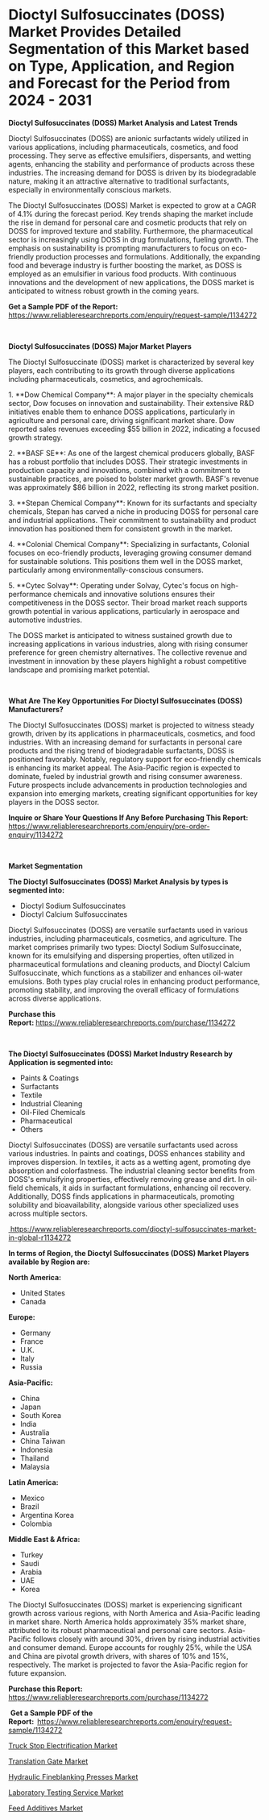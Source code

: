 <p><h1>Dioctyl Sulfosuccinates (DOSS) Market Provides Detailed Segmentation of this Market based on Type, Application, and Region and Forecast for the Period from 2024 - 2031</h1></p><p><strong>Dioctyl Sulfosuccinates (DOSS) Market Analysis and Latest Trends</strong></p>
<p><p>Dioctyl Sulfosuccinates (DOSS) are anionic surfactants widely utilized in various applications, including pharmaceuticals, cosmetics, and food processing. They serve as effective emulsifiers, dispersants, and wetting agents, enhancing the stability and performance of products across these industries. The increasing demand for DOSS is driven by its biodegradable nature, making it an attractive alternative to traditional surfactants, especially in environmentally conscious markets. </p><p>The Dioctyl Sulfosuccinates (DOSS) Market is expected to grow at a CAGR of 4.1% during the forecast period. Key trends shaping the market include the rise in demand for personal care and cosmetic products that rely on DOSS for improved texture and stability. Furthermore, the pharmaceutical sector is increasingly using DOSS in drug formulations, fueling growth. The emphasis on sustainability is prompting manufacturers to focus on eco-friendly production processes and formulations. Additionally, the expanding food and beverage industry is further boosting the market, as DOSS is employed as an emulsifier in various food products. With continuous innovations and the development of new applications, the DOSS market is anticipated to witness robust growth in the coming years.</p></p>
<p><strong>Get a Sample PDF of the Report:&nbsp;</strong> <a href="https://www.reliableresearchreports.com/enquiry/request-sample/1134272?utm_campaign=28&utm_medium=2&utm_source=Github&utm_content=ia&utm_term=18112024&utm_id=dioctyl-sulfosuccinates-doss">https://www.reliableresearchreports.com/enquiry/request-sample/1134272</a></p>
<p>&nbsp;</p>
<p><strong>Dioctyl Sulfosuccinates (DOSS) Major Market Players</strong></p>
<p><p>The Dioctyl Sulfosuccinate (DOSS) market is characterized by several key players, each contributing to its growth through diverse applications including pharmaceuticals, cosmetics, and agrochemicals. </p><p>1. **Dow Chemical Company**: A major player in the specialty chemicals sector, Dow focuses on innovation and sustainability. Their extensive R&D initiatives enable them to enhance DOSS applications, particularly in agriculture and personal care, driving significant market share. Dow reported sales revenues exceeding $55 billion in 2022, indicating a focused growth strategy.</p><p>2. **BASF SE**: As one of the largest chemical producers globally, BASF has a robust portfolio that includes DOSS. Their strategic investments in production capacity and innovations, combined with a commitment to sustainable practices, are poised to bolster market growth. BASF's revenue was approximately $86 billion in 2022, reflecting its strong market position.</p><p>3. **Stepan Chemical Company**: Known for its surfactants and specialty chemicals, Stepan has carved a niche in producing DOSS for personal care and industrial applications. Their commitment to sustainability and product innovation has positioned them for consistent growth in the market.</p><p>4. **Colonial Chemical Company**: Specializing in surfactants, Colonial focuses on eco-friendly products, leveraging growing consumer demand for sustainable solutions. This positions them well in the DOSS market, particularly among environmentally-conscious consumers.</p><p>5. **Cytec Solvay**: Operating under Solvay, Cytec's focus on high-performance chemicals and innovative solutions ensures their competitiveness in the DOSS sector. Their broad market reach supports growth potential in various applications, particularly in aerospace and automotive industries.</p><p>The DOSS market is anticipated to witness sustained growth due to increasing applications in various industries, along with rising consumer preference for green chemistry alternatives. The collective revenue and investment in innovation by these players highlight a robust competitive landscape and promising market potential.</p></p>
<p>&nbsp;</p>
<p><strong>What Are The Key Opportunities For Dioctyl Sulfosuccinates (DOSS) Manufacturers?</strong></p>
<p><p>The Dioctyl Sulfosuccinates (DOSS) market is projected to witness steady growth, driven by its applications in pharmaceuticals, cosmetics, and food industries. With an increasing demand for surfactants in personal care products and the rising trend of biodegradable surfactants, DOSS is positioned favorably. Notably, regulatory support for eco-friendly chemicals is enhancing its market appeal. The Asia-Pacific region is expected to dominate, fueled by industrial growth and rising consumer awareness. Future prospects include advancements in production technologies and expansion into emerging markets, creating significant opportunities for key players in the DOSS sector.</p></p>
<p><strong>Inquire or Share Your Questions If Any Before Purchasing This Report:</strong> <a href="https://www.reliableresearchreports.com/enquiry/pre-order-enquiry/1134272?utm_campaign=28&utm_medium=2&utm_source=Github&utm_content=ia&utm_term=18112024&utm_id=dioctyl-sulfosuccinates-doss">https://www.reliableresearchreports.com/enquiry/pre-order-enquiry/1134272</a></p>
<p>&nbsp;</p>
<p><strong>Market Segmentation</strong></p>
<p><strong>The Dioctyl Sulfosuccinates (DOSS) Market Analysis by types is segmented into:</strong></p>
<p><ul><li>Dioctyl Sodium Sulfosuccinates</li><li>Dioctyl Calcium Sulfosuccinates</li></ul></p>
<p><p>Dioctyl Sulfosuccinates (DOSS) are versatile surfactants used in various industries, including pharmaceuticals, cosmetics, and agriculture. The market comprises primarily two types: Dioctyl Sodium Sulfosuccinate, known for its emulsifying and dispersing properties, often utilized in pharmaceutical formulations and cleaning products, and Dioctyl Calcium Sulfosuccinate, which functions as a stabilizer and enhances oil-water emulsions. Both types play crucial roles in enhancing product performance, promoting stability, and improving the overall efficacy of formulations across diverse applications.</p></p>
<p><strong>Purchase this Report:&nbsp;</strong><a href="https://www.reliableresearchreports.com/purchase/1134272?utm_campaign=28&utm_medium=2&utm_source=Github&utm_content=ia&utm_term=18112024&utm_id=dioctyl-sulfosuccinates-doss">https://www.reliableresearchreports.com/purchase/1134272</a></p>
<p>&nbsp;</p>
<p><strong>The Dioctyl Sulfosuccinates (DOSS) Market Industry Research by Application is segmented into:</strong></p>
<p><ul><li>Paints & Coatings</li><li>Surfactants</li><li>Textile</li><li>Industrial Cleaning</li><li>Oil-Filed Chemicals</li><li>Pharmaceutical</li><li>Others</li></ul></p>
<p><p>Dioctyl Sulfosuccinates (DOSS) are versatile surfactants used across various industries. In paints and coatings, DOSS enhances stability and improves dispersion. In textiles, it acts as a wetting agent, promoting dye absorption and colorfastness. The industrial cleaning sector benefits from DOSS's emulsifying properties, effectively removing grease and dirt. In oil-field chemicals, it aids in surfactant formulations, enhancing oil recovery. Additionally, DOSS finds applications in pharmaceuticals, promoting solubility and bioavailability, alongside various other specialized uses across multiple sectors.</p></p>
<p><a href="https://www.reliableresearchreports.com/dioctyl-sulfosuccinates-market-in-global-r1134272?utm_campaign=28&utm_medium=2&utm_source=Github&utm_content=ia&utm_term=18112024&utm_id=dioctyl-sulfosuccinates-doss">&nbsp;https://www.reliableresearchreports.com/dioctyl-sulfosuccinates-market-in-global-r1134272</a></p>
<p><strong>In terms of Region, the Dioctyl Sulfosuccinates (DOSS) Market Players available by Region are:</strong></p>
<p>
    <p> <strong> North America: </strong>
        <ul>
            <li>United States</li>
            <li>Canada</li>
        </ul>
        </p> 
    <p> <strong> Europe: </strong>
        <ul>
            <li>Germany</li>
            <li>France</li>
            <li>U.K.</li>
            <li>Italy</li>
            <li>Russia</li>
        </ul>
        </p> 
    <p> <strong> Asia-Pacific: </strong>
        <ul>
            <li>China</li>
            <li>Japan</li>
            <li>South Korea</li>
            <li>India</li>
            <li>Australia</li>
            <li>China Taiwan</li>
            <li>Indonesia</li>
            <li>Thailand</li>
            <li>Malaysia</li>
        </ul>
        </p> 
    <p> <strong> Latin America: </strong>
        <ul>
            <li>Mexico</li>
            <li>Brazil</li>
            <li>Argentina Korea</li>
            <li>Colombia</li>
        </ul>
        </p> 
    <p> <strong> Middle East & Africa: </strong>
        <ul>
            <li>Turkey</li>
            <li>Saudi</li>
            <li>Arabia</li>
            <li>UAE</li>
            <li>Korea</li>
        </ul>
    </p>
    </p>
<p><p>The Dioctyl Sulfosuccinates (DOSS) market is experiencing significant growth across various regions, with North America and Asia-Pacific leading in market share. North America holds approximately 35% market share, attributed to its robust pharmaceutical and personal care sectors. Asia-Pacific follows closely with around 30%, driven by rising industrial activities and consumer demand. Europe accounts for roughly 25%, while the USA and China are pivotal growth drivers, with shares of 10% and 15%, respectively. The market is projected to favor the Asia-Pacific region for future expansion.</p></p>
<p><strong>Purchase this Report: </strong><a href="https://www.reliableresearchreports.com/purchase/1134272?utm_campaign=28&utm_medium=2&utm_source=Github&utm_content=ia&utm_term=18112024&utm_id=dioctyl-sulfosuccinates-doss">https://www.reliableresearchreports.com/purchase/1134272</a></p>
<p>&nbsp;<strong>Get a Sample PDF of the Report:&nbsp;&nbsp;</strong><a href="https://www.reliableresearchreports.com/enquiry/request-sample/1134272?utm_campaign=28&utm_medium=2&utm_source=Github&utm_content=ia&utm_term=18112024&utm_id=dioctyl-sulfosuccinates-doss">https://www.reliableresearchreports.com/enquiry/request-sample/1134272</a></p>
<p><strong></strong></p>
<p><p><a href="https://issuu.com/reportprime-2/docs/truck-stop-electrification-market-s_1a1e1c5cd527d9?utm_campaign=28&utm_medium=2&utm_source=Github&utm_content=ia&utm_term=18112024&utm_id=dioctyl-sulfosuccinates-doss">Truck Stop Electrification Market</a></p><p><a href="https://github.com/indrystar/Market-Research-Report-List-5/blob/main/translation-gate-market.md?utm_campaign=28&utm_medium=2&utm_source=Github&utm_content=ia&utm_term=18112024&utm_id=dioctyl-sulfosuccinates-doss">Translation Gate Market</a></p><p><a href="https://github.com/BellAuer/Market-Research-Report-List-1/blob/main/hydraulic-fineblanking-presses-market.md?utm_campaign=28&utm_medium=2&utm_source=Github&utm_content=ia&utm_term=18112024&utm_id=dioctyl-sulfosuccinates-doss">Hydraulic Fineblanking Presses Market</a></p><p><a href="https://issuu.com/reportprime-2/docs/laboratory-testing-service-market-s_242151d2efb6e4?utm_campaign=28&utm_medium=2&utm_source=Github&utm_content=ia&utm_term=18112024&utm_id=dioctyl-sulfosuccinates-doss">Laboratory Testing Service Market</a></p><p><a href="https://www.linkedin.com/pulse/feed-additives-market-penetration-strategies-untapped-l14mc?utm_campaign=28&utm_medium=2&utm_source=Github&utm_content=ia&utm_term=18112024&utm_id=dioctyl-sulfosuccinates-doss">Feed Additives Market</a></p></p>